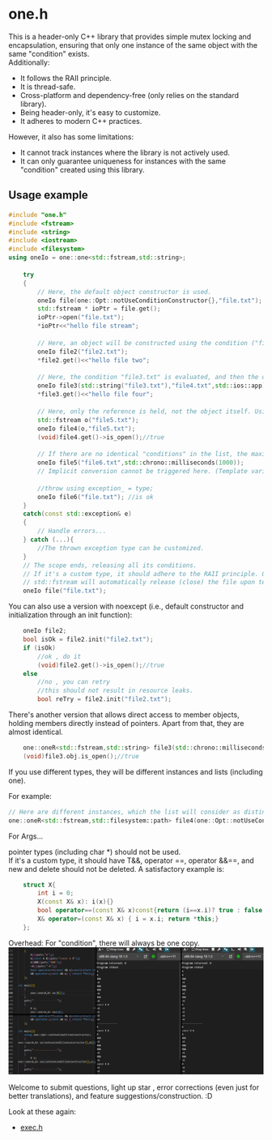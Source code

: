 # one.h

This is a header-only C++ library that provides simple mutex locking and encapsulation, ensuring that only one instance of the same object with the same "condition" exists.  
Additionally:

- It follows the RAII principle.
- It is thread-safe.
- Cross-platform and dependency-free (only relies on the standard library).
- Being header-only, it's easy to customize.
- It adheres to modern C++ practices.

However, it also has some limitations:

- It cannot track instances where the library is not actively used.
- It can only guarantee uniqueness for instances with the same "condition" created using this library.

## Usage example

```cpp
#include "one.h"
#include <fstream>
#include <string>
#include <iostream>
#include <filesystem>
using oneIo = one::one<std::fstream,std::string>;

    try
    {
        // Here, the default object constructor is used.
        oneIo file(one::Opt::notUseConditionConstructor{},"file.txt");
        std::fstream * ioPtr = file.get();
        ioPtr->open("file.txt");
        *ioPtr<<"hello file stream";

        // Here, an object will be constructed using the condition ("file2.txt").
        oneIo file2("file2.txt");
        *file2.get()<<"hello file two";

        // Here, the condition "file3.txt" is evaluated, and then the object is constructed using {"file4.txt", std::ios::app}.
        oneIo file3(std::string("file3.txt"),"file4.txt",std::ios::app);
        *file3.get()<<"hello file four";

        // Here, only the reference is held, not the object itself. Using temporary objects may lead to dangling references!
        std::fstream o("file5.txt");
        oneIo file4(o,"file5.txt");
        (void)file4.get()->is_open();//true

        // If there are no identical "conditions" in the list, the maximum wait time to acquire the lock (defaulting to 5000 milliseconds):
        oneIo file5("file6.txt",std::chrono::milliseconds(1000));
        // Implicit conversion cannot be triggered here. (Template variable parameter matching takes precedence over implicit conversion)

        //throw using exception_ = type;
        oneIo file6("file.txt"); //is ok
    }
    catch(const std::exception& e)
    {
        // Handle errors...
    } catch (...){
        //The thrown exception type can be customized.
    }
    // The scope ends, releasing all its conditions.
    // If it's a custom type, it should adhere to the RAII principle. Otherwise, it must be released before the end of the scope.
    // std::fstream will automatically release (close) the file upon termination.
    oneIo file("file.txt");


```

You can also use a version with noexcept (i.e., default constructor and initialization through an init function):

```cpp
    oneIo file2;
    bool isOk = file2.init("file2.txt");
    if (isOk)
        //ok , do it
        (void)file2.get()->is_open();//true
    else
        //no , you can retry
        //this should not result in resource leaks.
        bool reTry = file2.init("file2.txt");
```

There's another version that allows direct access to member objects, holding members directly instead of pointers. Apart from that, they are almost identical.

```cpp
    one::oneR<std::fstream,std::string> file3(std::chrono::milliseconds(5000),/*condition*/"file3.txt","file3.txt");
    (void)file3.obj.is_open();//true
```

If you use different types, they will be different instances and lists (including one).

For example:

```cpp
// Here are different instances, which the list will consider as distinct.
one::oneR<std::fstream,std::filesystem::path> file4(one::Opt::notUseConditionConstructor{},std::filesystem::path("file3.txt"));
```

For Args...

pointer types (including char *) should not be used.  
If it's a custom type, it should have T&&, operator ==, operator &&==, and new and delete should not be deleted. A satisfactory example is:

```cpp
    struct X{
        int i = 0;
        X(const X& x): i(x){}
        bool operator==(const X& x)const{return (i==x.i)? true : false ;}
        X& operator=(const X& x) { i = x.i; return *this;}
    };
```

Overhead:
For "condition", there will always be one copy.
![img](img/img1.png)

Welcome to  submit questions, light up star , error corrections (even just for better translations), and feature suggestions/construction. :D

Look at these again:  

- [exec.h](https://github.com/moehoshio/exec.h)
